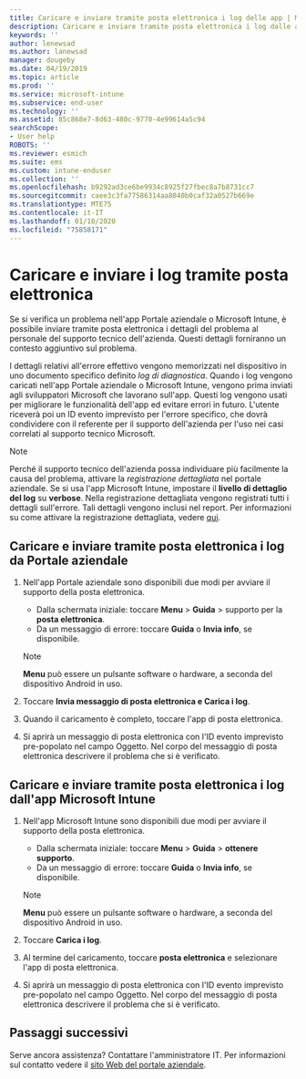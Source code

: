 ```yaml
---
title: Caricare e inviare tramite posta elettronica i log delle app | Microsoft Docs
description: Caricare e inviare tramite posta elettronica i log dalle app di Intune
keywords: ''
author: lenewsad
ms.author: lanewsad
manager: dougeby
ms.date: 04/19/2019
ms.topic: article
ms.prod: ''
ms.service: microsoft-intune
ms.subservice: end-user
ms.technology: ''
ms.assetid: 85c868e7-8d63-480c-9770-4e99614a5c94
searchScope:
- User help
ROBOTS: ''
ms.reviewer: esmich
ms.suite: ems
ms.custom: intune-enduser
ms.collection: ''
ms.openlocfilehash: b9292ad3ce6be9934c8925f27fbec8a7b8731cc7
ms.sourcegitcommit: caee3c3fa77586314aa8040b0caf32a0527b669e
ms.translationtype: MTE75
ms.contentlocale: it-IT
ms.lasthandoff: 01/10/2020
ms.locfileid: "75858171"
---
```

# <a name="upload-and-email-logs"></a>Caricare e inviare i log tramite posta elettronica  

Se si verifica un problema nell'app Portale aziendale o Microsoft Intune, è possibile inviare tramite posta elettronica i dettagli del problema al personale del supporto tecnico dell'azienda. Questi dettagli forniranno un contesto aggiuntivo sul problema.  

I dettagli relativi all'errore effettivo vengono memorizzati nel dispositivo in uno documento specifico definito _log di diagnostica_. Quando i log vengono caricati nell'app Portale aziendale o Microsoft Intune, vengono prima inviati agli sviluppatori Microsoft che lavorano sull'app. Questi log vengono usati per migliorare le funzionalità dell'app ed evitare errori in futuro. L'utente riceverà poi un ID evento imprevisto per l'errore specifico, che dovrà condividere con il referente per il supporto dell'azienda per l'uso nei casi correlati al supporto tecnico Microsoft.  

> [!Note]
> Perché il supporto tecnico dell'azienda possa individuare più facilmente la causa del problema, attivare la _registrazione dettagliata_ nel portale aziendale. Se si usa l'app Microsoft Intune, impostare il **livello di dettaglio del log** su **verbose**. Nella registrazione dettagliata vengono registrati tutti i dettagli sull'errore. Tali dettagli vengono inclusi nel report. Per informazioni su come attivare la registrazione dettagliata, vedere [qui](use-verbose-logging-to-help-your-it-administrator-fix-device-issues-android.md).  

## <a name="upload-and-email-logs-from-company-portal"></a>Caricare e inviare tramite posta elettronica i log da Portale aziendale  

1. Nell'app Portale aziendale sono disponibili due modi per avviare il supporto della posta elettronica.
    * Dalla schermata iniziale: toccare **Menu** > **Guida** > supporto per la **posta elettronica**.  
    * Da un messaggio di errore: toccare **Guida** o **Invia info**, se disponibile.  

    > [!NOTE]
    > **Menu** può essere un pulsante software o hardware, a seconda del dispositivo Android in uso.  

3. Toccare **Invia messaggio di posta elettronica e Carica i log**.  
4. Quando il caricamento è completo, toccare l'app di posta elettronica. 
5. Si aprirà un messaggio di posta elettronica con l'ID evento imprevisto pre-popolato nel campo Oggetto. Nel corpo del messaggio di posta elettronica descrivere il problema che si è verificato.    


## <a name="upload-and-email-logs-from-microsoft-intune-app"></a>Caricare e inviare tramite posta elettronica i log dall'app Microsoft Intune   

1. Nell'app Microsoft Intune sono disponibili due modi per avviare il supporto della posta elettronica.  
    * Dalla schermata iniziale: toccare **Menu** > **Guida** > **ottenere supporto**.  
    * Da un messaggio di errore: toccare **Guida** o **Invia info**, se disponibile.  

    > [!NOTE]
    > **Menu** può essere un pulsante software o hardware, a seconda del dispositivo Android in uso.

3. Toccare **Carica i log**.  
4. Al termine del caricamento, toccare **posta elettronica** e selezionare l'app di posta elettronica.  
5. Si aprirà un messaggio di posta elettronica con l'ID evento imprevisto pre-popolato nel campo Oggetto. Nel corpo del messaggio di posta elettronica descrivere il problema che si è verificato.  

## <a name="next-steps"></a>Passaggi successivi  

Serve ancora assistenza? Contattare l'amministratore IT. Per informazioni sul contatto vedere il [sito Web del portale aziendale](https://go.microsoft.com/fwlink/?linkid=2010980).

